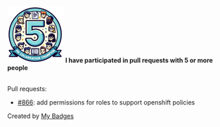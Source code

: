 <img src="https://github.com/my-badges/my-badges/blob/master/badges/pr-collaboration/pr-collaboration-5.png?raw=true" alt="I have participated in pull requests with 5 or more people" title="I have participated in pull requests with 5 or more people" width="128">
<strong>I have participated in pull requests with 5 or more people</strong>
<br><br>

Pull requests:

- <a href="https://github.com/banzaicloud/istio-operator/pull/866">#866</a>: add permissions for roles to support openshift policies


Created by <a href="https://github.com/my-badges/my-badges">My Badges</a>